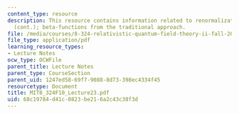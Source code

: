 ```yaml
---
content_type: resource
description: This resource contains information related to renormalization group flow
  (cont.); beta-functions from the traditional approach.
file: /media/courses/8-324-relativistic-quantum-field-theory-ii-fall-2010/68c19784d41c0823be216a2c43c38f3d_MIT8_324F10_Lecture23.pdf
file_type: application/pdf
learning_resource_types:
- Lecture Notes
ocw_type: OCWFile
parent_title: Lecture Notes
parent_type: CourseSection
parent_uid: 1247ed58-69f7-9088-8d73-398ec4334f45
resourcetype: Document
title: MIT8_324F10_Lecture23.pdf
uid: 68c19784-d41c-0823-be21-6a2c43c38f3d
---
```

